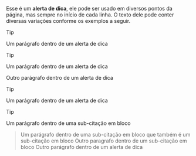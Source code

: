 Esse é um **alerta de dica**, ele pode ser usado em diversos pontos da página, mas sempre no início de cada linha. O texto dele pode conter diversas variações conforme os exemplos a seguir.

>[!TIP]
> Um parágrafo dentro de um alerta de dica

>[!TIP]
> Um parágrafo dentro de um alerta de dica
>
> Outro parágrafo dentro de um alerta de dica

>[!TIP]
> Um parágrafo dentro de um alerta de dica
>>[!TIP]
>> Um parágrafo dentro de uma sub-citação em bloco
>>> Um parágrafo dentro de uma sub-citação em bloco que também é um sub-citação em bloco
>> Outro paragrafo dentro de um sub-citação em bloco
> Outro parágrafo dentro de um alerta de dica